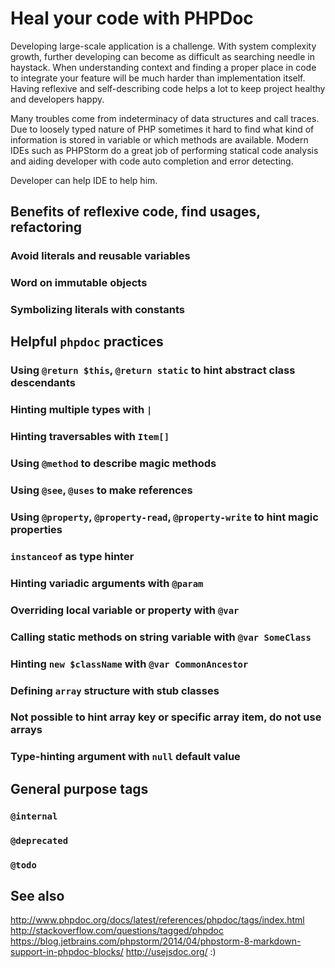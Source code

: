 # Heal your code with PHPDoc

Developing large-scale application is a challenge. 
With system complexity growth, further developing can become as difficult as searching needle in haystack. 
When understanding context and finding a proper place in code to integrate your feature will be much harder than implementation itself.
Having reflexive and self-describing code helps a lot to keep project healthy and developers happy.

Many troubles come from indeterminacy of data structures and call traces. 
Due to loosely typed nature of PHP sometimes it hard to find what kind of information is stored in variable or which methods are available.
Modern IDEs such as PHPStorm do a great job of performing statical code analysis and aiding developer with code auto completion 
and error detecting. 

Developer can help IDE to help him.

## Benefits of reflexive code, find usages, refactoring
### Avoid literals and reusable variables
### Word on immutable objects
### Symbolizing literals with constants

## Helpful `phpdoc` practices
### Using `@return $this`, `@return static` to hint abstract class descendants
### Hinting multiple types with `|`
### Hinting traversables with `Item[]`
### Using `@method` to describe magic methods
### Using `@see`, `@uses` to make references
### Using `@property`, `@property-read`, `@property-write` to hint magic properties
### `instanceof` as type hinter
### Hinting variadic arguments with `@param`
### Overriding local variable or property with `@var`
### Calling static methods on string variable with `@var SomeClass`
### Hinting `new $className` with `@var CommonAncestor` 
### Defining `array` structure with stub classes
### Not possible to hint array key or specific array item, do not use arrays
### Type-hinting argument with `null` default value

## General purpose tags
### `@internal`
### `@deprecated`
### `@todo`

## See also
http://www.phpdoc.org/docs/latest/references/phpdoc/tags/index.html
http://stackoverflow.com/questions/tagged/phpdoc
https://blog.jetbrains.com/phpstorm/2014/04/phpstorm-8-markdown-support-in-phpdoc-blocks/
http://usejsdoc.org/ :)



